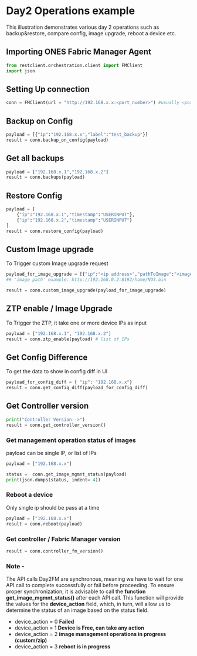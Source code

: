 
# Day2 Operations example

This illustration demonstrates various day 2 operations such as backup&restore, compare config, image upgrade, reboot a device etc.
## Importing ONES Fabric Manager Agent

```py
from restclient.orchestration.client import FMClient
import json
```

## Setting Up connection
```py
conn = FMClient(url = "http://192.168.x.x:<port_number>") #usually <port_number> will be 8787
```

## Backup on Config
```py
payload = [{"ip":"192.168.x.x","label":"test_backup"}]
result = conn.backup_on_config(payload)
```

## Get all backups
```py
payload = ["192.168.x.1","192.168.x.2"]
result = conn.backups(payload)
```

## Restore Config
```py
payload = [
    {"ip":"192.168.x.1","timestamp":"USERINPUT"},
    {"ip":"192.168.x.2","timestamp":"USERINPUT"}
]
result = conn.restore_config(payload)
```

## Custom Image upgrade
To Trigger custom Image upgrade request
```py
payload_for_image_upgrade = [{"ip":"<ip address>","pathToImage":"<image path>"}]
## 'image path' example: http://192.168.0.2:8192/home/NOS.bin

result = conn.custom_image_upgrade(payload_for_image_upgrade)
```


## ZTP enable / Image Upgrade
To Trigger the ZTP, it take one or more device IPs as input
```py
payload = ["192.168.x.1", "192.168.x.2"] 
result = conn.ztp_enable(payload) # list of IPs
```


## Get Config Difference
To get the data to show in config diff in UI
```py
payload_for_config_diff = { "ip": "192.168.x.x"}
result = conn.get_config_diff(payload_for_config_diff)
```

## Get Controller version
```py
print("Controller Version ->")
result = conn.get_controller_version()
```

### Get management operation status of images
payload can be single IP, or list of IPs
```py
payload = ["192.168.x.x"]

status =  conn.get_image_mgmnt_status(payload)
print(json.dumps(status, indent= 4))
```


### Reboot a device
Only single ip should be pass at a time
```py
payload = ["192.168.x.x"]
result = conn.reboot(payload)
```

### Get controller / Fabric Manager version
```py
result = conn.controller_fm_version()
```

 ### Note - 
 The API calls  Day2FM are synchronous, meaning we have to wait for one API call to complete successfully or fail before proceeding. To ensure proper synchronization, it is advisable to call the **function get_image_mgmnt_status()** after each API call. This function will provide the values for the **device_action** field, which, in turn, will allow us to determine the status of an image based on the status field.

 - device_action = 0    **Failed**
 - device_action = 1    **Device is Free, can take any action**
 - device_action = 2    **image management operations in progress (custom/zip)**
 - device_action = 3    **reboot is in progress**

